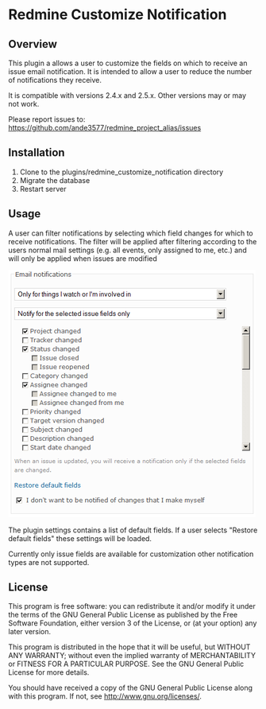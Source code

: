 # Redmine Customize Notification

## Overview

This plugin a allows a user to customize the fields on which to receive an issue
email notification.  It is intended to allow a user to reduce the number of
notifications they receive.

It is compatible with versions 2.4.x and 2.5.x.  Other versions may or may not work.

Please report issues to: 
  https://github.com/ande3577/redmine_project_alias/issues

## Installation

1.  Clone to the plugins/redmine_customize_notification directory
1.  Migrate the database
1.  Restart server

## Usage

A user can filter notifications by selecting which field changes for which to 
receive notifications.  The filter will be applied after filtering according to 
the users normal mail settings (e.g. all events, only assigned to me, etc.) and 
will only be applied when issues are modified 

![account notification settings](assets/images/mail_settings.png "Notification settings in My Account")

The plugin settings contains a list of default fields.  If a user selects "Restore 
default fields" these settings will be loaded.

Currently only issue fields are available for customization other notification
types are not supported.

## License

This program is free software: you can redistribute it and/or modify 
it under the terms of the GNU General Public License as published by
the Free Software Foundation, either version 3 of the License, or
(at your option) any later version.

This program is distributed in the hope that it will be useful,
but WITHOUT ANY WARRANTY; without even the implied warranty of
MERCHANTABILITY or FITNESS FOR A PARTICULAR PURPOSE.  See the
GNU General Public License for more details.

You should have received a copy of the GNU General Public License
along with this program.  If not, see <http://www.gnu.org/licenses/>.
